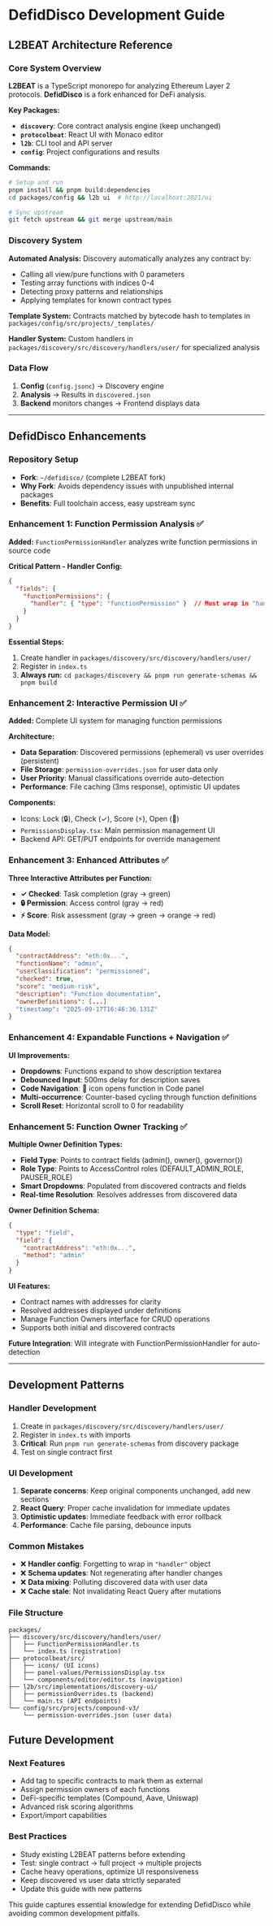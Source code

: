 # DefidDisco Development Guide

## L2BEAT Architecture Reference

### Core System Overview
**L2BEAT** is a TypeScript monorepo for analyzing Ethereum Layer 2 protocols. **DefidDisco** is a fork enhanced for DeFi analysis.

**Key Packages:**
- **`discovery`**: Core contract analysis engine (keep unchanged)
- **`protocolbeat`**: React UI with Monaco editor
- **`l2b`**: CLI tool and API server
- **`config`**: Project configurations and results

**Commands:**
```bash
# Setup and run
pnpm install && pnpm build:dependencies
cd packages/config && l2b ui  # http://localhost:2021/ui

# Sync upstream
git fetch upstream && git merge upstream/main
```

### Discovery System
**Automated Analysis:** Discovery automatically analyzes any contract by:
- Calling all view/pure functions with 0 parameters
- Testing array functions with indices 0-4
- Detecting proxy patterns and relationships
- Applying templates for known contract types

**Template System:** Contracts matched by bytecode hash to templates in `packages/config/src/projects/_templates/`

**Handler System:** Custom handlers in `packages/discovery/src/discovery/handlers/user/` for specialized analysis

### Data Flow
1. **Config** (`config.jsonc`) → Discovery engine
2. **Analysis** → Results in `discovered.json`
3. **Backend** monitors changes → Frontend displays data

---

## DefidDisco Enhancements

### Repository Setup
- **Fork**: `~/defidisco/` (complete L2BEAT fork)
- **Why Fork**: Avoids dependency issues with unpublished internal packages
- **Benefits**: Full toolchain access, easy upstream sync

### Enhancement 1: Function Permission Analysis ✅

**Added:** `FunctionPermissionHandler` analyzes write function permissions in source code

**Critical Pattern - Handler Config:**
```json
{
  "fields": {
    "functionPermissions": {
      "handler": { "type": "functionPermission" }  // Must wrap in "handler" object
    }
  }
}
```

**Essential Steps:**
1. Create handler in `packages/discovery/src/discovery/handlers/user/`
2. Register in `index.ts`
3. **Always run:** `cd packages/discovery && pnpm run generate-schemas && pnpm build`

### Enhancement 2: Interactive Permission UI ✅

**Added:** Complete UI system for managing function permissions

**Architecture:**
- **Data Separation**: Discovered permissions (ephemeral) vs user overrides (persistent)
- **File Storage**: `permission-overrides.json` for user data only
- **User Priority**: Manual classifications override auto-detection
- **Performance**: File caching (3ms response), optimistic UI updates

**Components:**
- Icons: Lock (🔒), Check (✓), Score (⚡), Open (📁)
- `PermissionsDisplay.tsx`: Main permission management UI
- Backend API: GET/PUT endpoints for override management

### Enhancement 3: Enhanced Attributes ✅

**Three Interactive Attributes per Function:**
- **✓ Checked**: Task completion (gray → green)
- **🔒 Permission**: Access control (gray → red)
- **⚡ Score**: Risk assessment (gray → green → orange → red)

**Data Model:**
```json
{
  "contractAddress": "eth:0x...",
  "functionName": "admin",
  "userClassification": "permissioned",
  "checked": true,
  "score": "medium-risk",
  "description": "Function documentation",
  "ownerDefinitions": [...]
  "timestamp": "2025-09-17T16:46:36.131Z"
}
```

### Enhancement 4: Expandable Functions + Navigation ✅

**UI Improvements:**
- **Dropdowns**: Functions expand to show description textarea
- **Debounced Input**: 500ms delay for description saves
- **Code Navigation**: 📁 icon opens function in Code panel
- **Multi-occurrence**: Counter-based cycling through function definitions
- **Scroll Reset**: Horizontal scroll to 0 for readability

### Enhancement 5: Function Owner Tracking ✅

**Multiple Owner Definition Types:**
- **Field Type**: Points to contract fields (admin(), owner(), governor())
- **Role Type**: Points to AccessControl roles (DEFAULT_ADMIN_ROLE, PAUSER_ROLE)
- **Smart Dropdowns**: Populated from discovered contracts and fields
- **Real-time Resolution**: Resolves addresses from discovered data

**Owner Definition Schema:**
```json
{
  "type": "field",
  "field": {
    "contractAddress": "eth:0x...",
    "method": "admin"
  }
}
```

**UI Features:**
- Contract names with addresses for clarity
- Resolved addresses displayed under definitions
- Manage Function Owners interface for CRUD operations
- Supports both initial and discovered contracts

**Future Integration**: Will integrate with FunctionPermissionHandler for auto-detection

---

## Development Patterns

### Handler Development
1. Create in `packages/discovery/src/discovery/handlers/user/`
2. Register in `index.ts` with imports
3. **Critical**: Run `pnpm run generate-schemas` from discovery package
4. Test on single contract first

### UI Development
1. **Separate concerns**: Keep original components unchanged, add new sections
2. **React Query**: Proper cache invalidation for immediate updates
3. **Optimistic updates**: Immediate feedback with error rollback
4. **Performance**: Cache file parsing, debounce inputs

### Common Mistakes
- ❌ **Handler config**: Forgetting to wrap in `"handler"` object
- ❌ **Schema updates**: Not regenerating after handler changes
- ❌ **Data mixing**: Polluting discovered data with user data
- ❌ **Cache stale**: Not invalidating React Query after mutations

### File Structure
```
packages/
├── discovery/src/discovery/handlers/user/
│   ├── FunctionPermissionHandler.ts
│   └── index.ts (registration)
├── protocolbeat/src/
│   ├── icons/ (UI icons)
│   ├── panel-values/PermissionsDisplay.tsx
│   └── components/editor/editor.ts (navigation)
├── l2b/src/implementations/discovery-ui/
│   ├── permissionOverrides.ts (backend)
│   └── main.ts (API endpoints)
└── config/src/projects/compound-v3/
    └── permission-overrides.json (user data)
```

## Future Development

### Next Features
- Add tag to specific contracts to mark them as external
- Assign permission owners of each functions
- DeFi-specific templates (Compound, Aave, Uniswap)
- Advanced risk scoring algorithms
- Export/import capabilities

### Best Practices
- Study existing L2BEAT patterns before extending
- Test: single contract → full project → multiple projects
- Cache heavy operations, optimize UI responsiveness
- Keep discovered vs user data strictly separated
- Update this guide with new patterns

This guide captures essential knowledge for extending DefidDisco while avoiding common development pitfalls.
